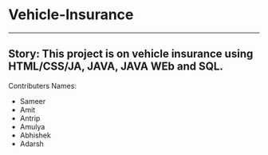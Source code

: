 # Vehicle-Insurance
-----------------------------------
Story: This project is on vehicle insurance using HTML/CSS/JA, JAVA, JAVA WEb and SQL.
-----------------------------------
Contributers Names:
- Sameer
- Amit
- Antrip
- Amulya
- Abhishek
- Adarsh
